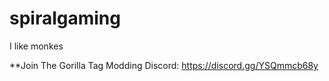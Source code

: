 # spiralgaming

I like monkes

**Join The Gorilla Tag Modding Discord: https://discord.gg/YSQmmcb68y

